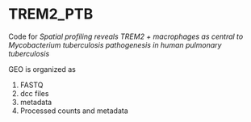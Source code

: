 # TREM2_PTB
Code for _Spatial profiling reveals TREM2 + macrophages as central to Mycobacterium tuberculosis pathogenesis in human pulmonary tuberculosis_

GEO is organized as 
1. FASTQ
2. dcc files
3. metadata
4. Processed counts and metadata 
